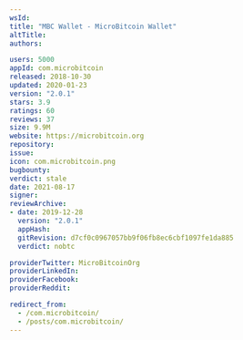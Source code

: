 ```yaml
---
wsId: 
title: "MBC Wallet - MicroBitcoin Wallet"
altTitle: 
authors:

users: 5000
appId: com.microbitcoin
released: 2018-10-30
updated: 2020-01-23
version: "2.0.1"
stars: 3.9
ratings: 60
reviews: 37
size: 9.9M
website: https://microbitcoin.org
repository: 
issue: 
icon: com.microbitcoin.png
bugbounty: 
verdict: stale
date: 2021-08-17
signer: 
reviewArchive:
- date: 2019-12-28
  version: "2.0.1"
  appHash: 
  gitRevision: d7cf0c0967057bb9f06fb8ec6cbf1097fe1da885
  verdict: nobtc

providerTwitter: MicroBitcoinOrg
providerLinkedIn: 
providerFacebook: 
providerReddit: 

redirect_from:
  - /com.microbitcoin/
  - /posts/com.microbitcoin/
---
```



